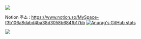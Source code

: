 <img src="https://capsule-render.vercel.app/api?type=waving&color=auto&height=300&section=header&text=Yuntae%20Github&fontSize=90&animation=fadeIn&fontAlignY=38&desc=Let%20Me%20Introduce%20My%20Github!&descAlignY=51&descAlign=69" />

Notion 주소 : https://www.notion.so/MySpace-f3b106a8dabd4ba38d3058b684fb17bb
[![Anurag's GitHub stats](https://github-readme-stats.vercel.app/api?username=CODEYT95)](https://github.com/anuraghazra/github-readme-stats)

<img src="https://capsule-render.vercel.app/api?type=waving&color=auto&height=150&section=footer" />
